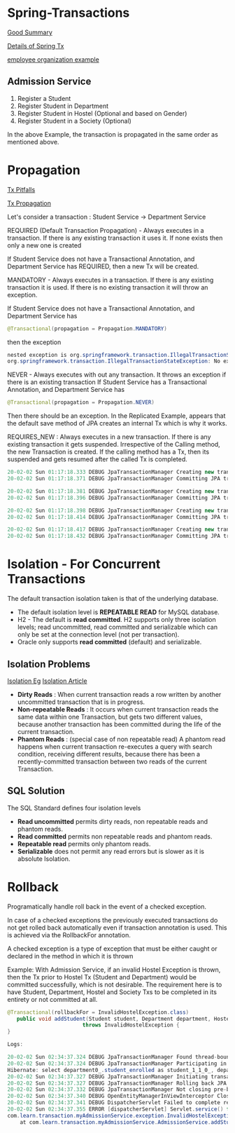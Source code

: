 # Spring-Transactions

[Good Summary](https://stackoverflow.com/questions/8490852/spring-transactional-isolation-propagation)

[Details of Spring Tx](https://www.marcobehler.com/guides/spring-transaction-management-transactional-in-depth)

[employee organization example](https://www.javainuse.com/spring/boot-transaction)

## Admission Service

1. Register a Student
2. Register Student in Department
3. Register Student in Hostel (Optional and based on Gender)
4. Register Student in a Society (Optional)

In the above Example, the transaction is propagated in the same order as mentioned above.

# Propagation

[Tx Pitfalls](https://medium.com/@safa_ertekin/common-transaction-propagation-pitfalls-in-spring-framework-2378ee7d6521)

[Tx Propagation](https://www.javainuse.com/spring/boot-transaction-propagation)

Let's consider a transaction : Student Service -> Department Service

REQUIRED (Default Transaction Propagation) - Always executes in a transaction. If there is any existing transaction it uses it. 
If none exists then only a new one is created

If Student Service does not have a Transactional Annotation, and Department Service has REQUIRED, then a new Tx will be created.


MANDATORY - Always executes in a transaction. If there is any existing transaction it is used. If there is no existing transaction it will throw an exception.

If Student Service does not have a Transactional Annotation, and Department Service has 
```java
@Transactional(propagation = Propagation.MANDATORY)
```
then the exception 
```java
nested exception is org.springframework.transaction.IllegalTransactionStateException: No existing transaction found for transaction marked with propagation 'mandatory'] with root cause
org.springframework.transaction.IllegalTransactionStateException: No existing transaction found for transaction marked with propagation 'mandatory' 
```

NEVER - Always executes with out any transaction. It throws an exception if there is an existing transaction
If Student Service has a Transactional Annotation, and Department Service has 
```java
@Transactional(propagation = Propagation.NEVER)
```
Then there should be an exception. In the Replicated Example, appears that the default save method of JPA creates an internal Tx which is why it works.

REQUIRES_NEW : Always executes in a new transaction. If there is any existing transaction it gets suspended.
Irrespective of the Calling method, the new Transaction is created. If the calling method has a Tx, then its suspended and gets resumed after the called Tx is completed.


```java
20-02-02 Sun 01:17:18.333 DEBUG JpaTransactionManager Creating new transaction with name [org.springframework.data.jpa.repository.support.SimpleJpaRepository.save]: PROPAGATION_REQUIRED,ISOLATION_DEFAULT
20-02-02 Sun 01:17:18.371 DEBUG JpaTransactionManager Committing JPA transaction on EntityManager [SessionImpl(1422485332<open>)]

20-02-02 Sun 01:17:18.381 DEBUG JpaTransactionManager Creating new transaction with name [com.learn.transaction.myAdmissionService.daoService.DepartmentService.saveDepartment]: PROPAGATION_REQUIRES_NEW,ISOLATION_DEFAULT
20-02-02 Sun 01:17:18.396 DEBUG JpaTransactionManager Committing JPA transaction on EntityManager [SessionImpl(1422485332<open>)]

20-02-02 Sun 01:17:18.398 DEBUG JpaTransactionManager Creating new transaction with name [com.learn.transaction.myAdmissionService.daoService.HostelService.saveHostel]: PROPAGATION_REQUIRES_NEW,ISOLATION_DEFAULT
20-02-02 Sun 01:17:18.414 DEBUG JpaTransactionManager Committing JPA transaction on EntityManager [SessionImpl(1422485332<open>)]

20-02-02 Sun 01:17:18.417 DEBUG JpaTransactionManager Creating new transaction with name [com.learn.transaction.myAdmissionService.daoService.SocietyService.saveSociety]: PROPAGATION_REQUIRES_NEW,ISOLATION_DEFAULT
20-02-02 Sun 01:17:18.432 DEBUG JpaTransactionManager Committing JPA transaction on EntityManager [SessionImpl(1422485332<open>)]
```
# Isolation - For Concurrent Transactions

The default transaction isolation taken is that of the underlying database.

* The default isolation level is **REPEATABLE READ**  for MySQL database.
* H2 - The default is **read committed**. H2 supports only three isolation levels; read uncommitted, read committed and serializable 
which can only be set at the connection level (not per transaction).
* Oracle only supports **read committed** (default) and serializable.

## Isolation Problems
[Isolation Eg](https://www.javainuse.com/spring/boot-transaction-isolation)
[Isolation Article](https://medium.com/@elliotchance/sql-transaction-isolation-levels-explained-50d1a2f90d8f)

* **Dirty Reads** : When current transaction reads a row written by another uncommitted transaction that is in progress.
* **Non-repeatable Reads** : It occurs when current transaction reads the same data within one Transaction, but gets two 
different values, because another transaction has been committed during the life of the current transaction.
* **Phantom Reads** : (special case of non repeatable read) A phantom read happens when current transaction re-executes 
a query with search condition, receiving different results, because there has been a recently-committed transaction 
between two reads of the current Transaction.

## SQL Solution
The SQL Standard defines four isolation levels 

* **Read uncommitted** permits dirty reads, non repeatable reads and phantom reads.
* **Read committed** permits non repeatable reads and phantom reads.
* **Repeatable read** permits only phantom reads.
* **Serializable** does not permit any read errors but is slower as it is absolute Isolation.


# Rollback

Programatically handle roll back in the event of a checked exception.

In case of a checked exceptions the previously executed transactions do not get rolled back automatically even if transaction annotation is used. 
This is achieved via the RollbackFor annotation.

A checked exception is a type of exception that must be either caught or declared in the method in which it is thrown

Example: With Admission Service, if an invalid Hostel Exception is thrown, then the Tx prior to Hostel Tx (Student and Department) would be committed successfully, which is not desirable.
The requirement here is to have Student, Department, Hostel and Society Txs to be completed in its entirety or not committed at all.


```java
@Transactional(rollbackFor = InvalidHostelException.class)
   public void addStudent(Student student, Department department, Hostel hostel, Society society)
                        throws InvalidHostelException {
}

Logs:

20-02-02 Sun 02:34:37.324 DEBUG JpaTransactionManager Found thread-bound EntityManager [SessionImpl(1417143744<open>)] for JPA transaction
20-02-02 Sun 02:34:37.324 DEBUG JpaTransactionManager Participating in existing transaction
Hibernate: select department0_.student_enrolled as student_1_1_0_, department0_.dept_name as dept_nam2_1_0_ from department department0_ where department0_.student_enrolled=?
20-02-02 Sun 02:34:37.327 DEBUG JpaTransactionManager Initiating transaction rollback
20-02-02 Sun 02:34:37.327 DEBUG JpaTransactionManager Rolling back JPA transaction on EntityManager [SessionImpl(1417143744<open>)]
20-02-02 Sun 02:34:37.332 DEBUG JpaTransactionManager Not closing pre-bound JPA EntityManager after transaction
20-02-02 Sun 02:34:37.340 DEBUG OpenEntityManagerInViewInterceptor Closing JPA EntityManager in OpenEntityManagerInViewInterceptor
20-02-02 Sun 02:34:37.341 DEBUG DispatcherServlet Failed to complete request: com.learn.transaction.myAdmissionService.exception.InvalidHostelException: Boys Hostel cannot be assigned to Female Student
20-02-02 Sun 02:34:37.355 ERROR [dispatcherServlet] Servlet.service() for servlet [dispatcherServlet] in context with path [] threw exception [Request processing failed; nested exception is com.learn.transaction.myAdmissionService.exception.InvalidHostelException: Boys Hostel cannot be assigned to Female Student] with root cause
com.learn.transaction.myAdmissionService.exception.InvalidHostelException: Boys Hostel cannot be assigned to Female Student
	at com.learn.transaction.myAdmissionService.AdmissionService.addStudent(AdmissionService.java:42)
```
